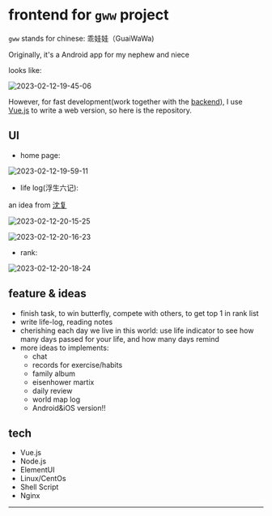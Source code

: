 
# frontend for `gww` project

`gww` stands for chinese: 乖娃娃（GuaiWaWa)

Originally, it's a Android app for my nephew and niece

looks like:

![2023-02-12-19-45-06](https://picgorepo.oss-cn-beijing.aliyuncs.com/2023-02-12-19-45-06.png)

However, for fast development(work together with the [backend](https://github.com/anonymity12/backend.git)), I use [Vue.js](https://vuejs.org/guide/introduction.html) to write a web version, so here is the repository.

## UI

- home page:

![2023-02-12-19-59-11](https://picgorepo.oss-cn-beijing.aliyuncs.com/2023-02-12-19-59-11.png)

- life log(浮生六记):

an idea from [沈复](https://zh.wikipedia.org/wiki/%E6%B2%88%E5%BE%A9)

![2023-02-12-20-15-25](https://picgorepo.oss-cn-beijing.aliyuncs.com/2023-02-12-20-15-25.png)

![2023-02-12-20-16-23](https://picgorepo.oss-cn-beijing.aliyuncs.com/2023-02-12-20-16-23.png)

- rank:

![2023-02-12-20-18-24](https://picgorepo.oss-cn-beijing.aliyuncs.com/2023-02-12-20-18-24.png)




## feature & ideas

- finish task, to win butterfly, compete with others, to get top 1 in rank list
- write life-log, reading notes
- cherishing each day we live in this world: use life indicator to see how many days passed for your life, and how many days remind
- more ideas to implements:
    - chat
    - records for exercise/habits
    - family album
    - eisenhower martix
    - daily review
    - world map log
    - Android&iOS version!!

## tech

- Vue.js
- Node.js
- ElementUI
- Linux/CentOs
- Shell Script
- Nginx

---

